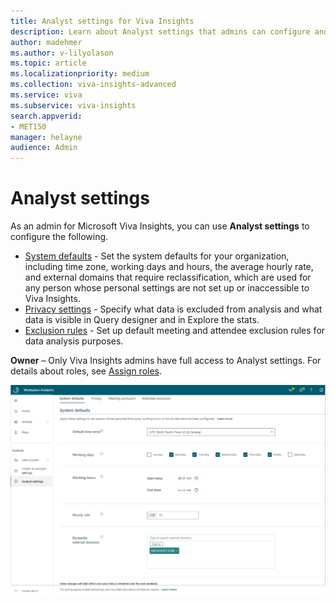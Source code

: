 ```yaml
---
title: Analyst settings for Viva Insights
description: Learn about Analyst settings that admins can configure and edit for Microsoft Viva Insights
author: madehmer
ms.author: v-lilyolason
ms.topic: article
ms.localizationpriority: medium 
ms.collection: viva-insights-advanced 
ms.service: viva 
ms.subservice: viva-insights 
search.appverid: 
- MET150 
manager: helayne
audience: Admin
---
```


# Analyst settings

As an admin for Microsoft Viva Insights, you can use **Analyst settings** to configure the following.

* [System defaults](system-defaults.md) - Set the system defaults for your organization, including time zone, working days and hours, the average hourly rate, and external domains that require reclassification, which are used for any person whose personal settings are not set up or inaccessible to Viva Insights.
* [Privacy settings](privacy-settings.md) - Specify what data is excluded from analysis and what data is visible in Query designer and in Explore the stats.
* [Exclusion rules](../tutorials/exclusions-introduction.md) - Set up default meeting and attendee exclusion rules for data analysis purposes.

**Owner** – Only Viva Insights admins have full access to Analyst settings. For details about roles, see [Assign roles](../setup/assign-roles-to-wpa-admins.md).

![Analyst settings that admins configure](../images/wpa/use/analyst-admin-settings.png)
